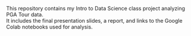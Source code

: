 This repository contains my Intro to Data Science class project analyzing PGA Tour data.  
It includes the final presentation slides, a report, and links to the Google Colab notebooks used for analysis.
